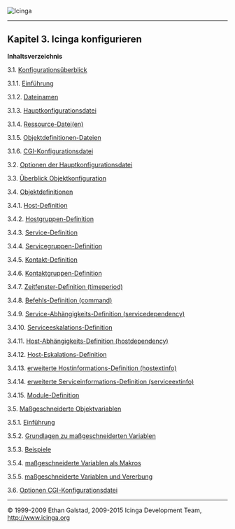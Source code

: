  ![Icinga](../images/logofullsize.png "Icinga") 

* * * * *

Kapitel 3. Icinga konfigurieren
-------------------------------

**Inhaltsverzeichnis**

3.1. [Konfigurationsüberblick](config.md)

3.1.1. [Einführung](config.md#introduction)

3.1.2. [Dateinamen](config.md#config-filenames)

3.1.3. [Hauptkonfigurationsdatei](config.md#mainconfigfile)

3.1.4. [Ressource-Datei(en)](config.md#resourcefile)

3.1.5. [Objektdefinitionen-Dateien](config.md#objectdefinitionfiles)

3.1.6. [CGI-Konfigurationsdatei](config.md#cgiconfigfile)

3.2. [Optionen der Hauptkonfigurationsdatei](configmain.md)

3.3. [Überblick Objektkonfiguration](configobject.md)

3.4. [Objektdefinitionen](objectdefinitions.md)

3.4.1. [Host-Definition](objectdefinitions.md#host)

3.4.2. [Hostgruppen-Definition](objectdefinitions.md#hostgroup)

3.4.3. [Service-Definition](objectdefinitions.md#service)

3.4.4. [Servicegruppen-Definition](objectdefinitions.md#servicegroup)

3.4.5. [Kontakt-Definition](objectdefinitions.md#contact)

3.4.6. [Kontaktgruppen-Definition](objectdefinitions.md#contactgroup)

3.4.7. [Zeitfenster-Definition
(timeperiod)](objectdefinitions.md#timeperiod)

3.4.8. [Befehls-Definition (command)](objectdefinitions.md#command)

3.4.9. [Service-Abhängigkeits-Definition
(servicedependency)](objectdefinitions.md#servicedepdency)

3.4.10.
[Serviceeskalations-Definition](objectdefinitions.md#serviceescalation)

3.4.11. [Host-Abhängigkeits-Definition
(hostdependency)](objectdefinitions.md#hostdependency)

3.4.12.
[Host-Eskalations-Definition](objectdefinitions.md#hostescalation)

3.4.13. [erweiterte Hostinformations-Definition
(hostextinfo)](objectdefinitions.md#hostextinfo)

3.4.14. [erweiterte Serviceinformations-Definition
(serviceextinfo)](objectdefinitions.md#serviceextinfo)

3.4.15. [Module-Definition](objectdefinitions.md#module)

3.5. [Maßgeschneiderte Objektvariablen](customobjectvars.md)

3.5.1. [Einführung](customobjectvars.md#introduction)

3.5.2. [Grundlagen zu maßgeschneiderten
Variablen](customobjectvars.md#basicscustomvars)

3.5.3. [Beispiele](customobjectvars.md#examples)

3.5.4. [maßgeschneiderte Variablen als
Makros](customobjectvars.md#customvarsasmacros)

3.5.5. [maßgeschneiderte Variablen und
Vererbung](customobjectvars.md#inheritancecustomvars)

3.6. [Optionen CGI-Konfigurationsdatei](configcgi.md)

* * * * *


© 1999-2009 Ethan Galstad, 2009-2015 Icinga Development Team,
http://www.icinga.org
